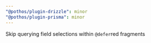 ```yaml
---
"@pothos/plugin-drizzle": minor
"@pothos/plugin-prisma": minor
---
```


Skip querying field selections within `@defer`red fragments
